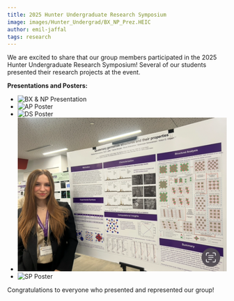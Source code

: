 ```yaml
---
title: 2025 Hunter Undergraduate Research Symposium
image: images/Hunter_Undergrad/BX_NP_Prez.HEIC
author: emil-jaffal
tags: research
---
```


We are excited to share that our group members participated in the 2025 Hunter Undergraduate Research Symposium! Several of our students presented their research projects at the event.

**Presentations and Posters:**

- ![BX & NP Presentation](images/Hunter_Undergrad/BX_NP_Prez.HEIC)
- ![AP Poster](images/Hunter_Undergrad/AP_poster.png)
- ![DS Poster](images/Hunter_Undergrad/DS_poster.HEIC)
- ![NP Poster](images/Hunter_Undergrad/NP_poster.png)
- ![SP Poster](images/Hunter_Undergrad/SP_poster.HEIC)

Congratulations to everyone who presented and represented our group!